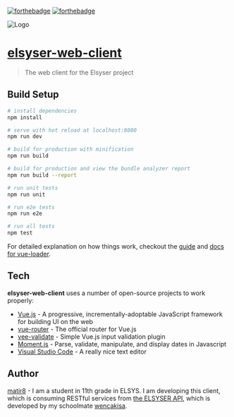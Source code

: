 [![forthebadge](http://forthebadge.com/images/badges/built-with-love.svg)](http://forthebadge.com)
[![forthebadge](http://forthebadge.com/images/badges/made-with-vue.svg)](http://forthebadge.com)

![Logo](https://raw.githubusercontent.com/pu6ki/elsyser/master/static/tues_building_with_logo.jpg)

# [elsyser-web-client](https://elsyser.aerobatic.io/)

> The web client for the Elsyser project


## Build Setup

``` bash
# install dependencies
npm install

# serve with hot reload at localhost:8080
npm run dev

# build for production with minification
npm run build

# build for production and view the bundle analyzer report
npm run build --report

# run unit tests
npm run unit

# run e2e tests
npm run e2e

# run all tests
npm test
```

For detailed explanation on how things work, checkout the [guide](http://vuejs-templates.github.io/webpack/) and [docs for vue-loader](http://vuejs.github.io/vue-loader).


## Tech

**elsyser-web-client** uses a number of open-source projects to work properly:

* [Vue.js](https://github.com/vuejs/vue) - A progressive, incrementally-adoptable JavaScript framework for building UI on the web
* [vue-router](https://github.com/vuejs/vue-router) - The official router for Vue.js
* [vee-validate](https://github.com/baianat/vee-validate) - Simple Vue.js input validation plugin
* [Moment.js](https://github.com/moment/moment) - Parse, validate, manipulate, and display dates in Javascript
* [Visual Studio Code](https://github.com/Microsoft/vscode) - A really nice text editor

## Author

[matir8](https://github.com/matir8) - I am a student in 11th grade in ELSYS.
I am developing this client, which is consuming RESTful services from [the ELSYSER API](https://github.com/pu6ki/elsyser),
which is developed by my schoolmate [wencakisa](https://github.com/wencakisa).
